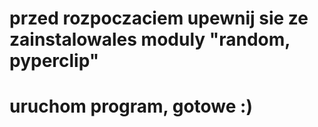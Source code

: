 # przed rozpoczaciem upewnij sie ze zainstalowales moduly "random, pyperclip" 
# uruchom program, gotowe :)